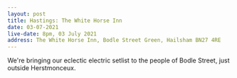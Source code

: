 ```yaml
---
layout: post
title: Hastings: The White Horse Inn
date: 03-07-2021
live-date: 8pm, 03 July 2021
address: The White Horse Inn, Bodle Street Green, Hailsham BN27 4RE
---
```


We're bringing our eclectic electric setlist to the people of Bodle Street, just outside Herstmonceux.
